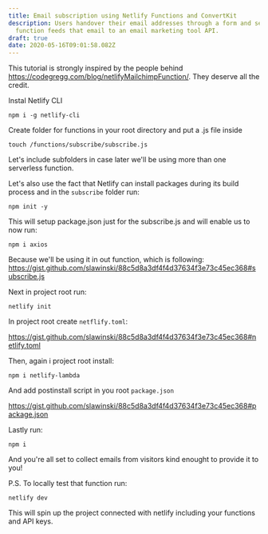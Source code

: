 ```yaml
---
title: Email subscription using Netlify Functions and ConvertKit
description: Users handover their email addresses through a form and serverless
  function feeds that email to an email marketing tool API.
draft: true
date: 2020-05-16T09:01:58.082Z
---
```

This tutorial is strongly inspired by the people behind https://codegregg.com/blog/netlifyMailchimpFunction/. They deserve all the credit.

Instal Netlify CLI

```
npm i -g netlify-cli
```

Create folder for functions in your root directory and put a .js file inside

```
touch /functions/subscribe/subscribe.js
```

Let's include subfolders in case later we'll be using more than one serverless function.

Let's also use the fact that Netlify can install packages during its build process and in the `subscribe` folder run:

```
npm init -y
```

This will setup package.json just for the subscribe.js and will enable us to now run:
```
npm i axios
```

Because we'll be using it in out function, which is following:
https://gist.github.com/slawinski/88c5d8a3df4f4d37634f3e73c45ec368#subscribe.js

Next in project root run:

```
netlify init
```

In project root create `netflify.toml`:

https://gist.github.com/slawinski/88c5d8a3df4f4d37634f3e73c45ec368#netlify.toml

Then, again i project root install:

```
npm i netlify-lambda
```

And add postinstall script in you root `package.json`

https://gist.github.com/slawinski/88c5d8a3df4f4d37634f3e73c45ec368#package.json

Lastly run:

```
npm i
```

And you're all set to collect emails from visitors kind enought to provide it to you!

P.S. To locally test that function run:

```
netlify dev
```

This will spin up the project connected with netlify including your functions and API keys.




